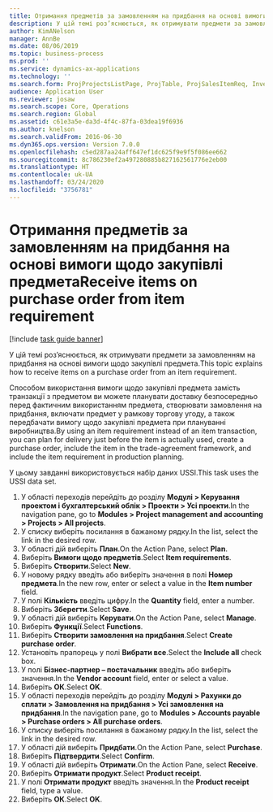 ```yaml
---
title: Отримання предметів за замовленням на придбання на основі вимоги щодо закупівлі предмета
description: У цій темі роз’яснюється, як отримувати предмети за замовленням на придбання на основі вимоги щодо закупівлі предмета.
author: KimANelson
manager: AnnBe
ms.date: 08/06/2019
ms.topic: business-process
ms.prod: ''
ms.service: dynamics-ax-applications
ms.technology: ''
ms.search.form: ProjProjectsListPage, ProjTable, ProjSalesItemReq, InventItemIdLookupSimple, PurchCreateFromSalesOrder, VendAccountItemLookup, PurchTable, PurchEditLines
audience: Application User
ms.reviewer: josaw
ms.search.scope: Core, Operations
ms.search.region: Global
ms.assetid: c61e3a5e-da3d-4f4c-87fa-03dea19f6936
ms.author: knelson
ms.search.validFrom: 2016-06-30
ms.dyn365.ops.version: Version 7.0.0
ms.openlocfilehash: c5ed287aa24aff647ef1dc625f9e9f5f086ee662
ms.sourcegitcommit: 8c786230ef2a497280885b827162561776e2eb00
ms.translationtype: HT
ms.contentlocale: uk-UA
ms.lasthandoff: 03/24/2020
ms.locfileid: "3756781"
---
```

# <a name="receive-items-on-purchase-order-from-item-requirement"></a><span data-ttu-id="4d0f7-103">Отримання предметів за замовленням на придбання на основі вимоги щодо закупівлі предмета</span><span class="sxs-lookup"><span data-stu-id="4d0f7-103">Receive items on purchase order from item requirement</span></span>

[!include [task guide banner](../../includes/task-guide-banner.md)]

<span data-ttu-id="4d0f7-104">У цій темі роз’яснюється, як отримувати предмети за замовленням на придбання на основі вимоги щодо закупівлі предмета.</span><span class="sxs-lookup"><span data-stu-id="4d0f7-104">This topic explains how to receive items on a purchase order from an item requirement.</span></span>

<span data-ttu-id="4d0f7-105">Способом використання вимоги щодо закупівлі предмета замість транзакції з предметом ви можете планувати доставку безпосередньо перед фактичним використанням предмета, створювати замовлення на придбання, включати предмет у рамкову торгову угоду, а також передбачати вимогу щодо закупівлі предмета при плануванні виробництва.</span><span class="sxs-lookup"><span data-stu-id="4d0f7-105">By using an item requirement instead of an item transaction, you can plan for delivery just before the item is actually used, create a purchase order, include the item in the trade-agreement framework, and include the item requirement in production planning.</span></span> 

<span data-ttu-id="4d0f7-106">У цьому завданні використовується набір даних USSI.</span><span class="sxs-lookup"><span data-stu-id="4d0f7-106">This task uses the USSI data set.</span></span>

1. <span data-ttu-id="4d0f7-107">У області переходів перейдіть до розділу **Модулі > Керування проектом і бухгалтерський облік > Проекти > Усі проекти**.</span><span class="sxs-lookup"><span data-stu-id="4d0f7-107">In the navigation pane, go to **Modules > Project management and accounting > Projects > All projects**.</span></span>
2. <span data-ttu-id="4d0f7-108">У списку виберіть посилання в бажаному рядку.</span><span class="sxs-lookup"><span data-stu-id="4d0f7-108">In the list, select the link in the desired row.</span></span>
3. <span data-ttu-id="4d0f7-109">У області дій виберіть **План**.</span><span class="sxs-lookup"><span data-stu-id="4d0f7-109">On the Action Pane, select **Plan**.</span></span>
4. <span data-ttu-id="4d0f7-110">Виберіть **Вимоги щодо предметів**.</span><span class="sxs-lookup"><span data-stu-id="4d0f7-110">Select **Item requirements**.</span></span>
5. <span data-ttu-id="4d0f7-111">Виберіть **Створити**.</span><span class="sxs-lookup"><span data-stu-id="4d0f7-111">Select **New**.</span></span>
6. <span data-ttu-id="4d0f7-112">У новому рядку введіть або виберіть значення в полі **Номер предмета**.</span><span class="sxs-lookup"><span data-stu-id="4d0f7-112">In the new row, enter or select a value in the **Item number** field.</span></span>
7. <span data-ttu-id="4d0f7-113">У полі **Кількість** введіть цифру.</span><span class="sxs-lookup"><span data-stu-id="4d0f7-113">In the **Quantity** field, enter a number.</span></span>
8. <span data-ttu-id="4d0f7-114">Виберіть **Зберегти**.</span><span class="sxs-lookup"><span data-stu-id="4d0f7-114">Select **Save**.</span></span>
9. <span data-ttu-id="4d0f7-115">У області дій виберіть **Керувати**.</span><span class="sxs-lookup"><span data-stu-id="4d0f7-115">On the Action Pane, select **Manage**.</span></span>
10. <span data-ttu-id="4d0f7-116">Виберіть **Функції**.</span><span class="sxs-lookup"><span data-stu-id="4d0f7-116">Select **Functions**.</span></span>
11. <span data-ttu-id="4d0f7-117">Виберіть **Створити замовлення на придбання**.</span><span class="sxs-lookup"><span data-stu-id="4d0f7-117">Select **Create purchase order**.</span></span>
12. <span data-ttu-id="4d0f7-118">Установіть прапорець у полі **Вибрати все**.</span><span class="sxs-lookup"><span data-stu-id="4d0f7-118">Select the **Include all** check box.</span></span>
13. <span data-ttu-id="4d0f7-119">У полі **Бізнес-партнер – постачальник** введіть або виберіть значення.</span><span class="sxs-lookup"><span data-stu-id="4d0f7-119">In the **Vendor account** field, enter or select a value.</span></span>
14. <span data-ttu-id="4d0f7-120">Виберіть **ОК**.</span><span class="sxs-lookup"><span data-stu-id="4d0f7-120">Select **OK**.</span></span>
15. <span data-ttu-id="4d0f7-121">У області переходів перейдіть до розділу **Модулі > Рахунки до сплати > Замовлення на придбання > Усі замовлення на придбання**.</span><span class="sxs-lookup"><span data-stu-id="4d0f7-121">In the navigation pane, go to **Modules > Accounts payable > Purchase orders > All purchase orders**.</span></span>
16. <span data-ttu-id="4d0f7-122">У списку виберіть посилання в бажаному рядку.</span><span class="sxs-lookup"><span data-stu-id="4d0f7-122">In the list, select the link in the desired row.</span></span>
17. <span data-ttu-id="4d0f7-123">У області дій виберіть **Придбати**.</span><span class="sxs-lookup"><span data-stu-id="4d0f7-123">On the Action Pane, select **Purchase**.</span></span>
18. <span data-ttu-id="4d0f7-124">Виберіть **Підтвердити**.</span><span class="sxs-lookup"><span data-stu-id="4d0f7-124">Select **Confirm**.</span></span>
19. <span data-ttu-id="4d0f7-125">У області дій виберіть **Отримати**.</span><span class="sxs-lookup"><span data-stu-id="4d0f7-125">On the Action Pane, select **Receive**.</span></span>
20. <span data-ttu-id="4d0f7-126">Виберіть **Отримати продукт**.</span><span class="sxs-lookup"><span data-stu-id="4d0f7-126">Select **Product receipt**.</span></span>
21. <span data-ttu-id="4d0f7-127">У полі **Отримати продукт** введіть значення.</span><span class="sxs-lookup"><span data-stu-id="4d0f7-127">In the **Product receipt** field, type a value.</span></span>
22. <span data-ttu-id="4d0f7-128">Виберіть **ОК**.</span><span class="sxs-lookup"><span data-stu-id="4d0f7-128">Select **OK**.</span></span>

